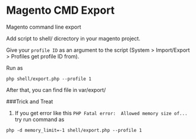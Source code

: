 # Magento CMD Export
Magento command line export

Add script to shell/ dicrectory in your magento project.

Give your ```profile ID``` as an argument to the script (System > Import/Export > Profiles get profile ID from).

Run as 

```
php shell/export.php --profile 1
```

After that, you can find file in var/export/

###Trick and Treat
1. If you get error like this `PHP Fatal error:  Allowed memory size of...` try run command as
```
php -d memory_limit=-1 shell/export.php --profile 1
```
